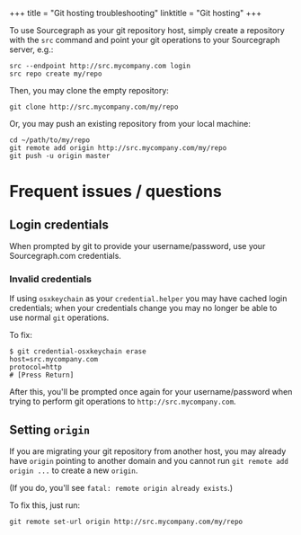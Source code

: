 +++
title = "Git hosting troubleshooting"
linktitle = "Git hosting"
+++

To use Sourcegraph as your git repository host, simply
create a repository with the `src` command and point your git
operations to your Sourcegraph server, e.g.:
```
src --endpoint http://src.mycompany.com login
src repo create my/repo
```

Then, you may clone the empty repository:
```
git clone http://src.mycompany.com/my/repo
```

Or, you may push an existing repository from your local machine:
```
cd ~/path/to/my/repo
git remote add origin http://src.mycompany.com/my/repo
git push -u origin master
```

# Frequent issues / questions

## Login credentials

When prompted by git to provide your username/password,
use your Sourcegraph.com credentials.

### Invalid credentials

If using `osxkeychain` as your `credential.helper` you may have
cached login credentials; when your credentials change you may no
longer be able to use normal `git` operations.

To fix:
```
$ git credential-osxkeychain erase
host=src.mycompany.com
protocol=http
# [Press Return]
```

After this, you'll be prompted once again for your username/password when trying to
perform git operations to `http://src.mycompany.com`.

## Setting `origin`

If you are migrating your git repository from another host, you may
already have `origin` pointing to another domain and you cannot
run `git remote add origin ...` to create a new `origin`.

(If you do, you'll see `fatal: remote origin already exists`.)

To fix this, just run:
```
git remote set-url origin http://src.mycompany.com/my/repo
```
